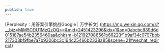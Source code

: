```yaml
---
publish: true
---
```


[Perplexity：用答案引擎挑战Google | 万字长文]
(https://mp.weixin.qq.com/s?__biz=MjM5ODU1MzQzOQ==&mid=2451423296&idx=1&sn=0abcbc839d6d015187ae54b2356460aa&chksm=b121927086561b66223f1b9af34c0707bbb217303bf9fbe7a7b9306bc3c164c25466b2338a85&scene=21#wechat_redirect)
